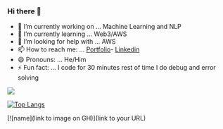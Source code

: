 ### Hi there 👋



- 🔭 I’m currently working on ... Machine Learning and NLP
- 🌱 I’m currently learning ... Web3/AWS
- 🤔 I’m looking for help with ... AWS
- 📫 How to reach me: ... [Portfolio](https://seturaj.github.io/Portfoliosite/)-
    [Linkedin](https://www.linkedin.com/in/seturaj-matroja-72153721a/)
- 😄 Pronouns: ... He/Him
- ⚡ Fun fact: ... I code for 30 minutes rest of time I do debug and error solving

<img src="https://github-readme-stats.vercel.app/api?username=SETURAJ&&show_icons=true&title_color=ffffff&icon_color=bb2acf&text_color=daf7dc&bg_color=151515">

[![Top Langs](https://github-readme-stats.vercel.app/api/top-langs/?username=SETURAJ&layout=compact)](https://github.com/SETURAJ/github-readme-stats)

[![name](link to image on GH)](link to your URL)
